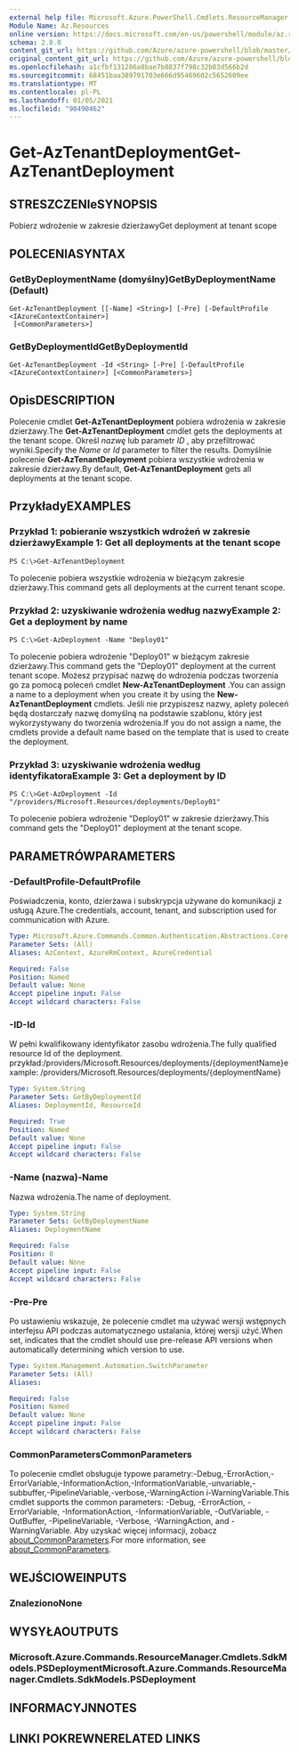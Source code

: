 ```yaml
---
external help file: Microsoft.Azure.PowerShell.Cmdlets.ResourceManager.dll-Help.xml
Module Name: Az.Resources
online version: https://docs.microsoft.com/en-us/powershell/module/az.resources/get-aztenantdeployment
schema: 2.0.0
content_git_url: https://github.com/Azure/azure-powershell/blob/master/src/Resources/Resources/help/Get-AzTenantDeployment.md
original_content_git_url: https://github.com/Azure/azure-powershell/blob/master/src/Resources/Resources/help/Get-AzTenantDeployment.md
ms.openlocfilehash: a1cfbf131286a8bae7b8837f798c32b83d566b2d
ms.sourcegitcommit: 68451baa389791703e666d95469602c5652609ee
ms.translationtype: MT
ms.contentlocale: pl-PL
ms.lasthandoff: 01/05/2021
ms.locfileid: "98490462"
---
```

# <span data-ttu-id="72da1-101">Get-AzTenantDeployment</span><span class="sxs-lookup"><span data-stu-id="72da1-101">Get-AzTenantDeployment</span></span>

## <span data-ttu-id="72da1-102">STRESZCZENIe</span><span class="sxs-lookup"><span data-stu-id="72da1-102">SYNOPSIS</span></span>
<span data-ttu-id="72da1-103">Pobierz wdrożenie w zakresie dzierżawy</span><span class="sxs-lookup"><span data-stu-id="72da1-103">Get deployment at tenant scope</span></span>

## <span data-ttu-id="72da1-104">POLECENIA</span><span class="sxs-lookup"><span data-stu-id="72da1-104">SYNTAX</span></span>

### <span data-ttu-id="72da1-105">GetByDeploymentName (domyślny)</span><span class="sxs-lookup"><span data-stu-id="72da1-105">GetByDeploymentName (Default)</span></span>
```
Get-AzTenantDeployment [[-Name] <String>] [-Pre] [-DefaultProfile <IAzureContextContainer>]
 [<CommonParameters>]
```

### <span data-ttu-id="72da1-106">GetByDeploymentId</span><span class="sxs-lookup"><span data-stu-id="72da1-106">GetByDeploymentId</span></span>
```
Get-AzTenantDeployment -Id <String> [-Pre] [-DefaultProfile <IAzureContextContainer>] [<CommonParameters>]
```

## <span data-ttu-id="72da1-107">Opis</span><span class="sxs-lookup"><span data-stu-id="72da1-107">DESCRIPTION</span></span>
<span data-ttu-id="72da1-108">Polecenie cmdlet **Get-AzTenantDeployment** pobiera wdrożenia w zakresie dzierżawy.</span><span class="sxs-lookup"><span data-stu-id="72da1-108">The **Get-AzTenantDeployment** cmdlet gets the deployments at the tenant scope.</span></span>
<span data-ttu-id="72da1-109">Określ *nazwę* lub parametr *ID* , aby przefiltrować wyniki.</span><span class="sxs-lookup"><span data-stu-id="72da1-109">Specify the *Name* or *Id* parameter to filter the results.</span></span>
<span data-ttu-id="72da1-110">Domyślnie polecenie **Get-AzTenantDeployment** pobiera wszystkie wdrożenia w zakresie dzierżawy.</span><span class="sxs-lookup"><span data-stu-id="72da1-110">By default, **Get-AzTenantDeployment** gets all deployments at the tenant scope.</span></span>

## <span data-ttu-id="72da1-111">Przykłady</span><span class="sxs-lookup"><span data-stu-id="72da1-111">EXAMPLES</span></span>

### <span data-ttu-id="72da1-112">Przykład 1: pobieranie wszystkich wdrożeń w zakresie dzierżawy</span><span class="sxs-lookup"><span data-stu-id="72da1-112">Example 1: Get all deployments at the tenant scope</span></span>
```
PS C:\>Get-AzTenantDeployment
```

<span data-ttu-id="72da1-113">To polecenie pobiera wszystkie wdrożenia w bieżącym zakresie dzierżawy.</span><span class="sxs-lookup"><span data-stu-id="72da1-113">This command gets all deployments at the current tenant scope.</span></span>

### <span data-ttu-id="72da1-114">Przykład 2: uzyskiwanie wdrożenia według nazwy</span><span class="sxs-lookup"><span data-stu-id="72da1-114">Example 2: Get a deployment by name</span></span>
```
PS C:\>Get-AzDeployment -Name "Deploy01"
```

<span data-ttu-id="72da1-115">To polecenie pobiera wdrożenie "Deploy01" w bieżącym zakresie dzierżawy.</span><span class="sxs-lookup"><span data-stu-id="72da1-115">This command gets the "Deploy01" deployment at the current tenant scope.</span></span>
<span data-ttu-id="72da1-116">Możesz przypisać nazwę do wdrożenia podczas tworzenia go za pomocą poleceń cmdlet **New-AzTenantDeployment** .</span><span class="sxs-lookup"><span data-stu-id="72da1-116">You can assign a name to a deployment when you create it by using the **New-AzTenantDeployment** cmdlets.</span></span>
<span data-ttu-id="72da1-117">Jeśli nie przypiszesz nazwy, aplety poleceń będą dostarczały nazwę domyślną na podstawie szablonu, który jest wykorzystywany do tworzenia wdrożenia.</span><span class="sxs-lookup"><span data-stu-id="72da1-117">If you do not assign a name, the cmdlets provide a default name based on the template that is used to create the deployment.</span></span>

### <span data-ttu-id="72da1-118">Przykład 3: uzyskiwanie wdrożenia według identyfikatora</span><span class="sxs-lookup"><span data-stu-id="72da1-118">Example 3: Get a deployment by ID</span></span>
```
PS C:\>Get-AzDeployment -Id "/providers/Microsoft.Resources/deployments/Deploy01"
```

<span data-ttu-id="72da1-119">To polecenie pobiera wdrożenie "Deploy01" w zakresie dzierżawy.</span><span class="sxs-lookup"><span data-stu-id="72da1-119">This command gets the "Deploy01" deployment at the tenant scope.</span></span>

## <span data-ttu-id="72da1-120">PARAMETRÓW</span><span class="sxs-lookup"><span data-stu-id="72da1-120">PARAMETERS</span></span>

### <span data-ttu-id="72da1-121">-DefaultProfile</span><span class="sxs-lookup"><span data-stu-id="72da1-121">-DefaultProfile</span></span>
<span data-ttu-id="72da1-122">Poświadczenia, konto, dzierżawa i subskrypcja używane do komunikacji z usługą Azure.</span><span class="sxs-lookup"><span data-stu-id="72da1-122">The credentials, account, tenant, and subscription used for communication with Azure.</span></span>

```yaml
Type: Microsoft.Azure.Commands.Common.Authentication.Abstractions.Core.IAzureContextContainer
Parameter Sets: (All)
Aliases: AzContext, AzureRmContext, AzureCredential

Required: False
Position: Named
Default value: None
Accept pipeline input: False
Accept wildcard characters: False
```

### <span data-ttu-id="72da1-123">-ID</span><span class="sxs-lookup"><span data-stu-id="72da1-123">-Id</span></span>
<span data-ttu-id="72da1-124">W pełni kwalifikowany identyfikator zasobu wdrożenia.</span><span class="sxs-lookup"><span data-stu-id="72da1-124">The fully qualified resource Id of the deployment.</span></span>
<span data-ttu-id="72da1-125">przykład:/providers/Microsoft.Resources/deployments/{deploymentName}</span><span class="sxs-lookup"><span data-stu-id="72da1-125">example: /providers/Microsoft.Resources/deployments/{deploymentName}</span></span>

```yaml
Type: System.String
Parameter Sets: GetByDeploymentId
Aliases: DeploymentId, ResourceId

Required: True
Position: Named
Default value: None
Accept pipeline input: False
Accept wildcard characters: False
```

### <span data-ttu-id="72da1-126">-Name (nazwa)</span><span class="sxs-lookup"><span data-stu-id="72da1-126">-Name</span></span>
<span data-ttu-id="72da1-127">Nazwa wdrożenia.</span><span class="sxs-lookup"><span data-stu-id="72da1-127">The name of deployment.</span></span>

```yaml
Type: System.String
Parameter Sets: GetByDeploymentName
Aliases: DeploymentName

Required: False
Position: 0
Default value: None
Accept pipeline input: False
Accept wildcard characters: False
```

### <span data-ttu-id="72da1-128">-Pre</span><span class="sxs-lookup"><span data-stu-id="72da1-128">-Pre</span></span>
<span data-ttu-id="72da1-129">Po ustawieniu wskazuje, że polecenie cmdlet ma używać wersji wstępnych interfejsu API podczas automatycznego ustalania, której wersji użyć.</span><span class="sxs-lookup"><span data-stu-id="72da1-129">When set, indicates that the cmdlet should use pre-release API versions when automatically determining which version to use.</span></span>

```yaml
Type: System.Management.Automation.SwitchParameter
Parameter Sets: (All)
Aliases:

Required: False
Position: Named
Default value: None
Accept pipeline input: False
Accept wildcard characters: False
```

### <span data-ttu-id="72da1-130">CommonParameters</span><span class="sxs-lookup"><span data-stu-id="72da1-130">CommonParameters</span></span>
<span data-ttu-id="72da1-131">To polecenie cmdlet obsługuje typowe parametry:-Debug,-ErrorAction,-ErrorVariable,-InformationAction,-InformationVariable,-unvariable,-subbuffer,-PipelineVariable,-verbose,-WarningAction i-WarningVariable.</span><span class="sxs-lookup"><span data-stu-id="72da1-131">This cmdlet supports the common parameters: -Debug, -ErrorAction, -ErrorVariable, -InformationAction, -InformationVariable, -OutVariable, -OutBuffer, -PipelineVariable, -Verbose, -WarningAction, and -WarningVariable.</span></span> <span data-ttu-id="72da1-132">Aby uzyskać więcej informacji, zobacz [about_CommonParameters](http://go.microsoft.com/fwlink/?LinkID=113216).</span><span class="sxs-lookup"><span data-stu-id="72da1-132">For more information, see [about_CommonParameters](http://go.microsoft.com/fwlink/?LinkID=113216).</span></span>

## <span data-ttu-id="72da1-133">WEJŚCIOWE</span><span class="sxs-lookup"><span data-stu-id="72da1-133">INPUTS</span></span>

### <span data-ttu-id="72da1-134">Znaleziono</span><span class="sxs-lookup"><span data-stu-id="72da1-134">None</span></span>

## <span data-ttu-id="72da1-135">WYSYŁA</span><span class="sxs-lookup"><span data-stu-id="72da1-135">OUTPUTS</span></span>

### <span data-ttu-id="72da1-136">Microsoft.Azure.Commands.ResourceManager.Cmdlets.SdkModels.PSDeployment</span><span class="sxs-lookup"><span data-stu-id="72da1-136">Microsoft.Azure.Commands.ResourceManager.Cmdlets.SdkModels.PSDeployment</span></span>

## <span data-ttu-id="72da1-137">INFORMACYJN</span><span class="sxs-lookup"><span data-stu-id="72da1-137">NOTES</span></span>

## <span data-ttu-id="72da1-138">LINKI POKREWNE</span><span class="sxs-lookup"><span data-stu-id="72da1-138">RELATED LINKS</span></span>

